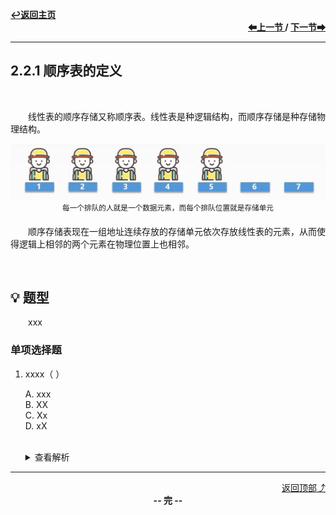 <a name="top"></a>
<div align="left">
    <a href="/README.md"><b>↩返回主页</b></a>
</div>
<div align="right">
    <b>
    <a href="../2.1%20线性表的定义和基本操作/2.1.2%20线性表的基本操作.md">⬅上一节 </a>
    /
    <a href="2.2.2%20顺序表上基本操作的实现.md"> 下一节➡</a>
    </b>
</div>
<hr>

## 2.2.1 顺序表的定义

<br>

&emsp;&emsp;线性表的顺序存储又称顺序表。线性表是种逻辑结构，而顺序存储是种存储物理结构。

<div align="center">
    <img src="/pics/2/2.2.1.png" width=600><br>
    <sup>每一个排队的人就是一个数据元素，而每个排队位置就是存储单元</sup>
</div>

&emsp;&emsp;顺序存储表现在一组地址连续存放的存储单元依次存放线性表的元素，从而使得逻辑上相邻的两个元素在物理位置上也相邻。

<br>

## 💡 题型

&emsp;&emsp;xxx

### 单项选择题

1. xxxx（ ）

    A. xxx<br>
    B. XX<br>
    C. Xx<br>
    D. xX<br><br>
    <details>
    <summary>查看解析</summary>
    <p>答案：x</p>
    </details>

<hr>

<div align="right">
    <a href="#top">返回顶部⤴</a>
</div>

<div align="center">
    <b>-- 完 --</b>
</div>